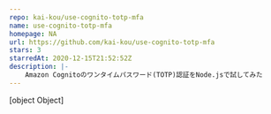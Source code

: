 ```yaml
---
repo: kai-kou/use-cognito-totp-mfa
name: use-cognito-totp-mfa
homepage: NA
url: https://github.com/kai-kou/use-cognito-totp-mfa
stars: 3
starredAt: 2020-12-15T21:52:52Z
description: |-
    Amazon Cognitoのワンタイムパスワード(TOTP)認証をNode.jsで試してみた
---
```


[object Object]
